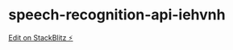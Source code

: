 # speech-recognition-api-iehvnh

[Edit on StackBlitz ⚡️](https://stackblitz.com/edit/speech-recognition-api-iehvnh)